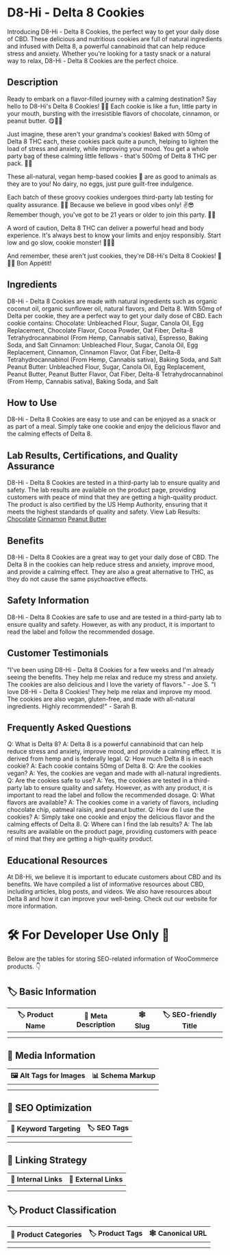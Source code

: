 # D8-Hi - Delta 8 Cookies
Introducing D8-Hi - Delta 8 Cookies, the perfect way to get your daily dose of CBD. These delicious and nutritious cookies are full of natural ingredients and infused with Delta 8, a powerful cannabinoid that can help reduce stress and anxiety. Whether you're looking for a tasty snack or a natural way to relax, D8-Hi - Delta 8 Cookies are the perfect choice.
## Description
Ready to embark on a flavor-filled journey with a calming destination? Say hello to D8-Hi's Delta 8 Cookies! 🍪🌿 Each cookie is like a fun, little party in your mouth, bursting with the irresistible flavors of chocolate, cinnamon, or peanut butter. 😋🍫🥜

Just imagine, these aren't your grandma's cookies! Baked with 50mg of Delta 8 THC each, these cookies pack quite a punch, helping to lighten the load of stress and anxiety, while improving your mood. You get a whole party bag of these calming little fellows - that's 500mg of Delta 8 THC per pack. 🎉🎈

These all-natural, vegan hemp-based cookies 🌱 are as good to animals as they are to you! No dairy, no eggs, just pure guilt-free indulgence. 

Each batch of these groovy cookies undergoes third-party lab testing for quality assurance. 🧪🔬 Because we believe in good vibes only! ✌️😎 Remember though, you've got to be 21 years or older to join this party. 🎂🔞

A word of caution, Delta 8 THC can deliver a powerful head and body experience. It's always best to know your limits and enjoy responsibly. Start low and go slow, cookie monster! 🍪💨🚀

And remember, these aren't just cookies, they're D8-Hi's Delta 8 Cookies! 🍪🚀🌈 Bon Appétit!
## Ingredients
D8-Hi - Delta 8 Cookies are made with natural ingredients such as organic coconut oil, organic sunflower oil, natural flavors, and Delta 8. With 50mg of Delta per cookie, they are a perfect way to get your daily dose of CBD. Each cookie contains:
Chocolate:
Unbleached Flour, Sugar, Canola Oil, Egg Replacement, Chocolate Flavor, Cocoa Powder, Oat Fiber, Delta-8 Tetrahydrocannabinol (From Hemp, Cannabis sativa), Espresso, Baking Soda, and Salt
Cinnamon:
Unbleached Flour, Sugar, Canola Oil, Egg Replacement, Cinnamon, Cinnamon Flavor, Oat Fiber, Delta-8 Tetrahydrocannabinol (From Hemp, Cannabis sativa), Baking Soda, and Salt
Peanut Butter:
Unbleached Flour, Sugar, Canola Oil, Egg Replacement, Peanut Butter, Peanut Butter Flavor, Oat Fiber, Delta-8 Tetrahydrocannabinol (From Hemp, Cannabis sativa), Baking Soda, and Salt

## How to Use
D8-Hi - Delta 8 Cookies are easy to use and can be enjoyed as a snack or as part of a meal. Simply take one cookie and enjoy the delicious flavor and the calming effects of Delta 8.
## Lab Results, Certifications, and Quality Assurance
D8-Hi - Delta 8 Cookies are tested in a third-party lab to ensure quality and safety. The lab results are available on the product page, providing customers with peace of mind that they are getting a high-quality product. The product is also certified by the US Hemp Authority, ensuring that it meets the highest standards of quality and safety.
View Lab Results:
[Chocolate](https://cdn.shopify.com/s/files/1/0555/4143/2519/files/Chocolate_Cookies.pdf?v=1649798910)
[Cinnamon](https://cdn.shopify.com/s/files/1/0555/4143/2519/files/Cinnamon.pdf?v=1649798910)
[Peanut Butter](https://cdn.shopify.com/s/files/1/0555/4143/2519/files/6-23-2021_-_D8_Cookies_-_Peanut_Butter.pdf?v=1649286825)
## Benefits
D8-Hi - Delta 8 Cookies are a great way to get your daily dose of CBD. The Delta 8 in the cookies can help reduce stress and anxiety, improve mood, and provide a calming effect. They are also a great alternative to THC, as they do not cause the same psychoactive effects.
## Safety Information
D8-Hi - Delta 8 Cookies are safe to use and are tested in a third-party lab to ensure quality and safety. However, as with any product, it is important to read the label and follow the recommended dosage.
## Customer Testimonials
"I've been using D8-Hi - Delta 8 Cookies for a few weeks and I'm already seeing the benefits. They help me relax and reduce my stress and anxiety. The cookies are also delicious and I love the variety of flavors." - Joe S.
"I love D8-Hi - Delta 8 Cookies! They help me relax and improve my mood. The cookies are also vegan, gluten-free, and made with all-natural ingredients. Highly recommended!" - Sarah B.
## Frequently Asked Questions
Q: What is Delta 8?
A: Delta 8 is a powerful cannabinoid that can help reduce stress and anxiety, improve mood, and provide a calming effect. It is derived from hemp and is federally legal.
Q: How much Delta 8 is in each cookie?
A: Each cookie contains 50mg of Delta 8.
Q: Are the cookies vegan?
A: Yes, the cookies are vegan and made with all-natural ingredients.
Q: Are the cookies safe to use?
A: Yes, the cookies are tested in a third-party lab to ensure quality and safety. However, as with any product, it is important to read the label and follow the recommended dosage.
Q: What flavors are available?
A: The cookies come in a variety of flavors, including chocolate chip, oatmeal raisin, and peanut butter.
Q: How do I use the cookies?
A: Simply take one cookie and enjoy the delicious flavor and the calming effects of Delta 8.
Q: Where can I find the lab results?
A: The lab results are available on the product page, providing customers with peace of mind that they are getting a high-quality product.
## Educational Resources
At D8-Hi, we believe it is important to educate customers about CBD and its benefits. We have compiled a list of informative resources about CBD, including articles, blog posts, and videos. We also have resources about Delta 8 and how it can improve your well-being. Check out our website for more information.
# 🛠️ For Developer Use Only 🔐

Below are the tables for storing SEO-related information of WooCommerce products. 👇

## 🏷️ Basic Information 

| 🏷️ Product Name | 📝 Meta Description | 🕸️ Slug | 🏷️ SEO-friendly Title |
| -------------- | ------------------ | ------ | ---------------------- |
|                |                    |        |                        |
|                |                    |        |                        |

## 📸 Media Information

| 🖼️ Alt Tags for Images | 📊 Schema Markup |
| --------------------- | --------------- |
|                       |                 |
|                       |                 |

## 🔎 SEO Optimization

| 🎯 Keyword Targeting | 🏷️ SEO Tags |
| ------------------- | ---------- |
|                     |            |
|                     |            |

## 🔗 Linking Strategy 

| 🔗 Internal Links | 🔗 External Links |
| ---------------- | ---------------- |
|                  |                  |
|                  |                  |

## 🏷️ Product Classification 

| 📂 Product Categories | 🏷️ Product Tags | 🕸️ Canonical URL |
| ------------------ | ------------ | ------------- |
|                    |              |               |
|                    |              |               |
